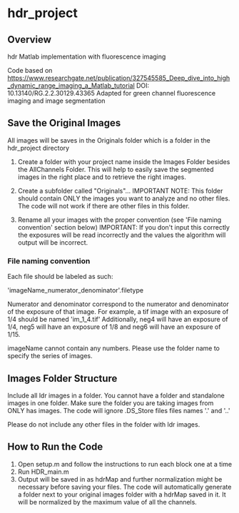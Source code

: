 # hdr_project
## Overview
hdr Matlab implementation with fluorescence imaging

Code based on https://www.researchgate.net/publication/327545585_Deep_dive_into_high_dynamic_range_imaging_a_Matlab_tutorial
DOI: 10.13140/RG.2.2.30129.43365
Adapted for green channel fluorescence imaging and image segmentation

## Save the Original Images
All images will be saves in the Originals folder which is a folder in the hdr_project directory

1. Create a folder with your project name inside the Images Folder besides the AllChannels Folder. This will help to easily save the segmented images in the right place and to retrieve the right images.

2. Create a subfolder called "Originals"...
IMPORTANT NOTE: This folder should contain ONLY the images you want to analyze and no other files. The code will not work if there are other files in this folder.

3. Rename all your images with the proper convention (see 'File naming convention' section below)
IMPORTANT: If you don't input this correctly the exposures will be read incorrectly and the values the algorithm will output will be incorrect.

### File naming convention
Each file should be labeled as such:

'imageName_numerator_denominator'.filetype

Numerator and denominator correspond to the numerator and denominator of the exposure of that image.
For example, a tif image with an exposure of 1/4 should be named 'im_1_4.tif'
Additionally, neg4 will have an exposure of 1/4, neg5 will have an exposure of 1/8 and neg6 will have an exposure of 1/15.

imageName cannot contain any numbers. Please use the folder name to specify the series of images.

## Images Folder Structure
Include all ldr images in a folder. You cannot have a folder and standalone images in one folder. Make sure the folder you are taking images from ONLY has images. The code will ignore .DS_Store files files names '.' and '..'

Please do not include any other files in the folder with ldr images.

## How to Run the Code
1. Open setup.m and follow the instructions to run each block one at a time
2. Run HDR_main.m
3. Output will be saved in as hdrMap and further normalization might be necessary before saving your files. The code will automatically generate a folder next to your original images folder with a hdrMap saved in it. It will be normalized by the maximum value of all the channels.
